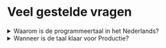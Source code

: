 # Veel gestelde vragen

<details>

<summary>Waarom is de programmeertaal in het Nederlands?</summary>

Nu lijkt het nog raar. Een programmeertaal in heel duidelijk begrijpelijk en leesbaar Nederlands. Het lees lekker, je kan het zingen, maar toch voelt het internationaal beperkend.

**Denk aan de toekomst**. Binnenkort is het Eurovisie Song festival,
waarin Joost Klein natuurlijk flinke bekendheid creert met zijn "Europa-pa". Dit zal de intresse in de Nederlandse taal zo doen toenemen, dat in een zeer korte tijd een veel groter deel van de wereldbevolking gewoon Nederlands kan lezen en schrijven.

</details>

<details>

<summary>Wanneer is de taal klaar voor Productie?</summary>

**Zeer binnenkort™!** Ons uitgebreide team van testers werkt nu al dagelijks met deze taal.
Op de wandelgangen van Kabisa wordt ook flink veel Nederlands gepraat. Al deze interacties zorgen er voor dat u straks een super robuuste programmeertaal in handen gaat krijgen!

</details>
